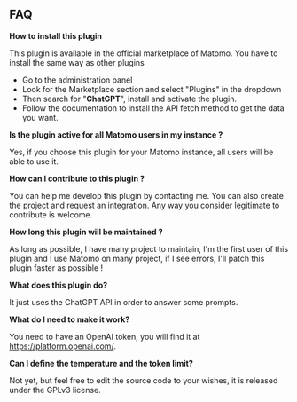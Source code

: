 ## FAQ

__How to install this plugin__

This plugin is available in the official marketplace of Matomo. You have to install the same way as other plugins

- Go to the administration panel
- Look for the Marketplace section and select "Plugins" in the dropdown
- Then search for "**ChatGPT**", install and activate the plugin.
- Follow the documentation to install the API fetch method to get the data you want.

__Is the plugin active for all Matomo users in my instance ?__

Yes, if you choose this plugin for your Matomo instance, all users will be able to use it.

__How can I contribute to this plugin ?__

You can help me develop this plugin by contacting me. You can also create the project and request an integration. Any way you consider legitimate to contribute is welcome.

__How long this plugin will be maintained ?__

As long as possible, I have many project to maintain, I'm the first user of this plugin and I use Matomo on many project, if I see errors, I'll patch this plugin faster as possible !

__What does this plugin do?__

It just uses the ChatGPT API in order to answer some prompts.

__What do I need to make it work?__

You need to have an OpenAI token, you will find it at https://platform.openai.com/.

__Can I define the temperature and the token limit?__

Not yet, but feel free to edit the source code to your wishes, it is released under the GPLv3 license.
